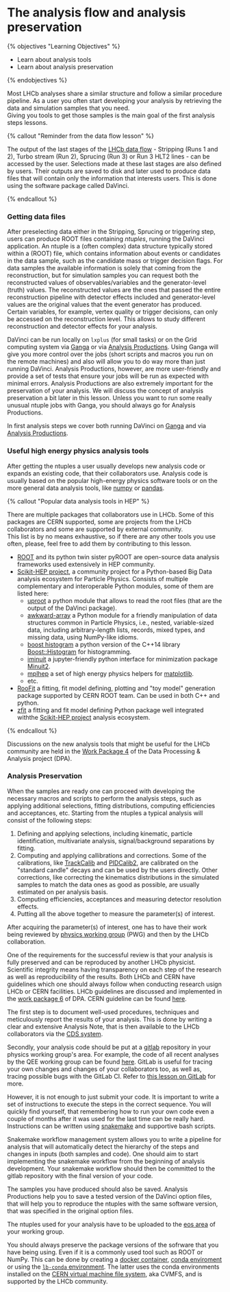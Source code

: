 # The analysis flow and analysis preservation

{% objectives "Learning Objectives" %}

* Learn about analysis tools
* Learn about analysis preservation 

{% endobjectives %}

Most LHCb analyses share a similar structure and follow a similar procedure pipeline.
As a user you often start developing your analysis by retrieving the data and simulation samples that you need.   
Giving you tools to get those samples is the main goal of the first analysis steps lessons.  

{% callout "Reminder from the data flow lesson" %}

The output of the last stages of the [LHCb data flow](dataflow) - Stripping (Runs 1 and 2), Turbo stream (Run 2), Sprucing (Run 3) or Run 3 HLT2 lines - can be accessed by the user. 
Selections made at these last stages are also defined by users. 
Their outputs are saved to disk and later used to produce data files that will contain only the information that interests users.
This is done using the software package called DaVinci.

{% endcallout %}

### Getting data files

After preselecting data either in the Stripping, Sprucing or triggering step, users can produce ROOT files containing _ntuples_, running the DaVinci application.
An ntuple is a (often complex) data structure typically stored within a (ROOT) file, which contains information about events or candidates in the data sample, such as the candidate mass or trigger decision flags.
For data samples the available information is solely that coming from the reconstruction, but for simulation samples you can request both the reconstructed values of observables/variables and the generator-level (truth) values.
The reconstructed values are the ones that passed the entire reconstruction pipeline with detector effects included and generator-level values are the original values that the event generator has produced.
Certain variables, for example, vertex quality or trigger decisions, can only be accessed on the reconstruction level.
This allows to study different reconstruction and detector effects for your analysis.

DaVinci can be run locally on `lxplus` (for small tasks) or on the Grid computing system via [Ganga](davinci-grid) or via [Analysis Productions](analysis-productions). 
Using Ganga will give you more control over the jobs (short scripts and macros you run on the remote machines) and also will allow you to do way more than just running DaVinci. 
Analysis Productions, however, are more user-friendly and provide a set of tests that ensure your jobs will be run as expected with minimal errors. 
Analysis Productions are also extremely important for the preservation of your analysis.
We will discuss the concept of analysis preservation a bit later in this lesson.
Unless you want to run some really unusual ntuple jobs with Ganga, you should always go for Analysis Productions. 

In first analysis steps we cover both running DaVinci on [Ganga](https://lhcb.github.io/starterkit-lessons/first-analysis-steps/davinci-grid.html) and via [Analysis Productions](https://lhcb.github.io/starterkit-lessons/first-analysis-steps/analysis-productions.html).


### Useful high energy physics analysis tools

After getting the ntuples a user usually develops new analysis code or expands an existing code, that their collaborators use. 
Analysis code is usually based on the popular high-energy physics software tools or on the more general data analysis tools, like [numpy](https://numpy.org/) or [pandas](https://pandas.pydata.org/). 

{% callout "Popular data analysis tools in HEP" %}

There are multiple packages that collaborators use in LHCb.
Some of this packages are CERN supported, some are projects from the LHCb collaborators and some are supported by external community.  
This list is by no means exhaustive, so if there are any other tools you use often, please, feel free to add them by contributing to this lesson. 

* [ROOT](https://root.cern/) and its python twin sister pyROOT are open-source data analysis frameworks used extensively in HEP community. 
* [Scikit-HEP project](https://github.com/scikit-hep), a community project for a Python-based Big Data analysis ecosystem for Particle Physics. Consists of multiple complementary and interoperable Python modules, some of them are listed here:
   - [uproot](https://github.com/scikit-hep/uproot4) a python module that allows to read the root files (that are the output of the DaVinci package). 
   - [awkward-array](https://github.com/scikit-hep/awkward-1.0) a Python module for a friendly manipulation of data structures common in Particle Physics, i.e., nested, variable-sized data, including arbitrary-length lists, records, mixed types, and missing data, using NumPy-like idioms.
   - [boost histogram](https://github.com/scikit-hep/boost-histogram) a python version of the C++14 library [Boost::Histogram](https://www.boost.org/doc/libs/1_77_0/libs/histogram/doc/html/index.html) for histogramming. 
   - [iminuit](https://github.com/scikit-hep/iminuit) a jupyter-friendly python interface for minimization package [Minuit2](https://root.cern.ch/doc/master/Minuit2Page.html).
   - [mplhep](https://github.com/scikit-hep/mplhep) a set of high energy physics helpers for [matplotlib](https://matplotlib.org/).
   - etc.
* [RooFit](https://root.cern/manual/roofit/) a fitting, fit model defining, plotting and "toy model" generation package supported by CERN ROOT team. Can be used in both C++ and python.
* [zfit](https://github.com/zfit/zfit) a fitting and fit model defining Python package well integrated withthe [Scikit-HEP project](https://github.com/scikit-hep) analysis ecosystem.


{% endcallout %}

Discussions on the new analysis tools that might be useful for the LHCb community are held in the [Work Package 4](https://lhcb-dpa.web.cern.ch/lhcb-dpa/wp4/index.html) of the Data Processing & Analysis project (DPA). 

### Analysis Preservation

When the samples are ready one can proceed with developing the necessary macros and scripts to perform the analysis steps, such as applying additional selections, fitting distributions, computing efficiencies and acceptances, etc. 
Starting from the ntuples a typical analysis will consist of the following steps: 

1. Defining and applying selections, including kinematic, particle identification, multivariate analysis, signal/background separations by fitting.
2. Computing and applying callibrations and corrections. 
Some of the calibrations, like [TrackCalib](https://gitlab.cern.ch/lhcb/Urania/tree/master/TrackCalib) and [PIDCalib2](https://gitlab.cern.ch/lhcb-rta/pidcalib2), are calibrated on the "standard candle" decays and can be used by the users directly. 
Other corrections, like correcting the kinematics distributions in the simulated samples to match the data ones as good as possible, are usually estimated on per analysis basis.
3. Computing efficiencies, acceptances and measuring detector resolution effects. 
4. Putting all the above together to measure the parameter(s) of interest. 

After acquiring the parameter(s) of interest, one has to have their work being reviewed by [physics working group](http://lhcb.web.cern.ch/lhcb_page/collaboration/organization/lhcb-conv/Physics_history_and_Sub-structure.html) (PWG) and then by the LHCb collaboration. 

One of the requirements for the successful review is that your analysis is fully preserved and can be reproduced by another LHCb physicist.  
Scientific integrity means having transparency on each step of the research as well as reproducibility of the results.
Both LHCb and CERN have guidelines which one should always follow when conducting research usign LHCb or CERN facilities.
LHCb guidelines are discussed and implemented in the [work package 6](https://lhcb-dpa.web.cern.ch/lhcb-dpa/wp6/index.html) of DPA.
CERN guideline can be found [here](https://analysispreservation.cern.ch/login?next=/).

The first step is to document well-used procedures, techniques and meticulously report the results of your analysis.
This is done by writing a clear and extensive Analysis Note, that is then available to the LHCb collaborators via the [CDS system](https://cds.cern.ch/collection/LHCb%20Analysis%20Notes).

Secondly, your analysis code should be put at a [gitlab](https://gitlab.cern.ch/) repository in your physics working group's area. For example, the code of all recent analyses by the QEE working group can be found  [here](https://gitlab.cern.ch/LHCb-QEE).
GitLab is useful for tracing your own changes and changes of your collaborators too, as well as, tracing possible bugs with the GitLab CI.
Refer to [this lesson on GitLab](https://hsf-training.github.io/analysis-essentials/git/README.html) for more.

However, it is not enough to just submit your code. 
It is important to write a set of instructions to execute the steps in the correct sequence.
You will quickly find yourself, that remembering how to run your own code even a couple of months after it was used for the last time can be really hard. 
Instructions can be written using [snakemake](https://snakemake.readthedocs.io/en/stable/) and supportive bash scripts.

Snakemake workflow management system allows you to write a pipeline for analysis that will automatically detect the hierarchy of the steps and changes in inputs (both samples and code). 
One should aim to start implementing the snakemake workflow from the beginning of analysis development.
Your snakemake workflow should then be committed to the gitlab repository with the final version of your code.

The samples you have produced should also be saved.
Analysis Productions help you to save a tested version of the DaVinci option files, that will help you to reproduce the ntuples with the same software version, that was specified in the original option files. 

The ntuples used for your analysis have to be uploaded to the [eos area](eos-storage) of your working group. 

You should always preserve the package versions of the sofrware that you have being using.
Even if it is a commonly used tool such as ROOT or NumPy.
This can be done by creating a [docker container](https://www.docker.com/), [conda enviroment](https://github.com/conda-forge/miniforge/) or using the [`lb-conda` environment](https://gitlab.cern.ch/lhcb-core/lbcondawrappers/-/blob/master/README.md).
The latter uses the conda environments installed on the [CERN virtual machine file system](https://cernvm.cern.ch/fs/), aka CVMFS, and is supported by the LHCb community. 

